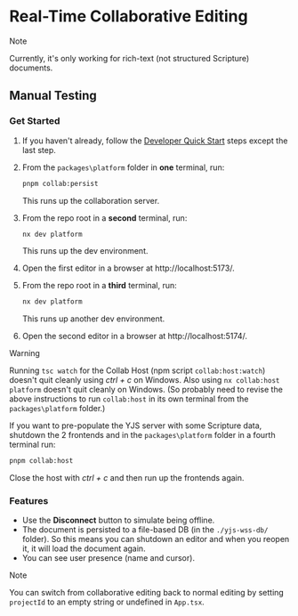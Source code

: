 # Real-Time Collaborative Editing

> [!NOTE]
> Currently, it's only working for rich-text (not structured Scripture) documents.

## Manual Testing

### Get Started

1. If you haven't already, follow the [Developer Quick Start](/README.md#developer-quick-start) steps except the last step.

2. From the `packages\platform` folder in **one** terminal, run:

   ```sh
   pnpm collab:persist
   ```

   This runs up the collaboration server.

3. From the repo root in a **second** terminal, run:

   ```sh
   nx dev platform
   ```

   This runs up the dev environment.

4. Open the first editor in a browser at http://localhost:5173/.

5. From the repo root in a **third** terminal, run:

   ```sh
   nx dev platform
   ```

   This runs up another dev environment.

6. Open the second editor in a browser at http://localhost:5174/.

> [!WARNING]
> Running `tsc watch` for the Collab Host (npm script `collab:host:watch`) doesn't quit cleanly using _ctrl + c_ on Windows. Also using `nx collab:host platform` doesn't quit cleanly on Windows. (So probably need to revise the above instructions to run `collab:host` in its own terminal from the `packages\platform` folder.)

If you want to pre-populate the YJS server with some Scripture data, shutdown the 2 frontends and in the `packages\platform` folder in a fourth terminal run:

```sh
pnpm collab:host
```

Close the host with _ctrl + c_ and then run up the frontends again.

### Features

- Use the **Disconnect** button to simulate being offline.
- The document is persisted to a file-based DB (in the `./yjs-wss-db/` folder). So this means you can shutdown an editor and when you reopen it, it will load the document again.
- You can see user presence (name and cursor).

> [!NOTE]
> You can switch from collaborative editing back to normal editing by setting `projectId` to an empty string or undefined in `App.tsx`.
